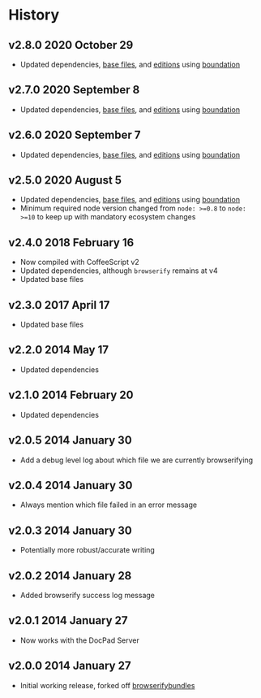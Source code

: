 # History

## v2.8.0 2020 October 29

-   Updated dependencies, [base files](https://github.com/bevry/base), and [editions](https://editions.bevry.me) using [boundation](https://github.com/bevry/boundation)

## v2.7.0 2020 September 8

-   Updated dependencies, [base files](https://github.com/bevry/base), and [editions](https://editions.bevry.me) using [boundation](https://github.com/bevry/boundation)

## v2.6.0 2020 September 7

-   Updated dependencies, [base files](https://github.com/bevry/base), and [editions](https://editions.bevry.me) using [boundation](https://github.com/bevry/boundation)

## v2.5.0 2020 August 5

-   Updated dependencies, [base files](https://github.com/bevry/base), and [editions](https://editions.bevry.me) using [boundation](https://github.com/bevry/boundation)
-   Minimum required node version changed from `node: >=0.8` to `node: >=10` to keep up with mandatory ecosystem changes

## v2.4.0 2018 February 16

-   Now compiled with CoffeeScript v2
-   Updated dependencies, although `browserify` remains at v4
-   Updated base files

## v2.3.0 2017 April 17

-   Updated base files

## v2.2.0 2014 May 17

-   Updated dependencies

## v2.1.0 2014 February 20

-   Updated dependencies

## v2.0.5 2014 January 30

-   Add a debug level log about which file we are currently browserifying

## v2.0.4 2014 January 30

-   Always mention which file failed in an error message

## v2.0.3 2014 January 30

-   Potentially more robust/accurate writing

## v2.0.2 2014 January 28

-   Added browserify success log message

## v2.0.1 2014 January 27

-   Now works with the DocPad Server

## v2.0.0 2014 January 27

-   Initial working release, forked off [browserifybundles](http://docpad.org/p/browserifybundles)
